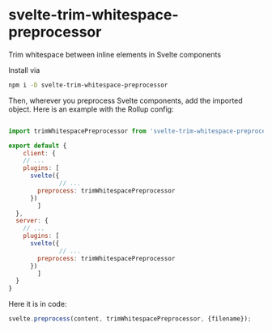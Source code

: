 # svelte-trim-whitespace-preprocessor
Trim whitespace between inline elements in Svelte components

Install via

```bash
npm i -D svelte-trim-whitespace-preprocessor
```

Then, wherever you preprocess Svelte components, add the imported object. Here is an example with the Rollup config:

```js

import trimWhitespacePreprocessor from 'svelte-trim-whitespace-preprocessor';

export default {
	client: {
    // ...
    plugins: [
      svelte({
			  // ...
        preprocess: trimWhitespacePreprocessor
      })
		]	
  },
  server: {
    // ...
    plugins: [
      svelte({
			  // ...
        preprocess: trimWhitespacePreprocessor
      })
		]	
  }
}
```

Here it is in code:

```js
svelte.preprocess(content, trimWhitespacePreprocessor, {filename});
```
